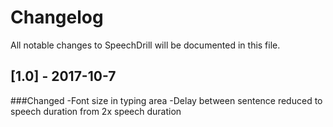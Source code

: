 # Changelog
All notable changes to SpeechDrill will be documented in this file.

## [1.0] - 2017-10-7
###Changed
-Font size in typing area
-Delay between sentence reduced to speech duration from 2x speech duration
